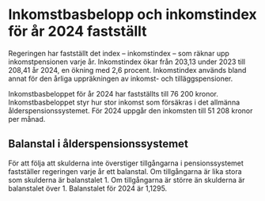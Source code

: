 # Inkomstbasbelopp och inkomstindex för år 2024 fastställt

Regeringen har fastställt det index – inkomstindex – som räknar upp inkomstpensionen varje år. Inkomstindex ökar från 203,13 under 2023 till 208,41 år 2024, en ökning med 2,6 procent. Inkomstindex används bland annat för den årliga uppräkningen av inkomst- och tilläggspensioner.

Inkomstbasbeloppet för år 2024 har fastställts till 76 200 kronor. Inkomstbasbeloppet styr hur stor inkomst som försäkras i det allmänna ålderspensionssystemet. För 2024 uppgår den inkomsten till 51 208 kronor per månad.

## Balanstal i ålderspensionssystemet

För att följa att skulderna inte överstiger tillgångarna i pensionssystemet fastställer regeringen varje år ett balanstal. Om tillgångarna är lika stora som skulderna är balanstalet 1. Om tillgångarna är större än skulderna är balanstalet över 1. Balanstalet för 2024 är 1,1295.

